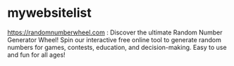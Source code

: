 # mywebsitelist

https://randomnumberwheel.com : Discover the ultimate Random Number Generator Wheel! Spin our interactive free online tool to generate random numbers for games, contests, education, and decision-making. Easy to use and fun for all ages!

